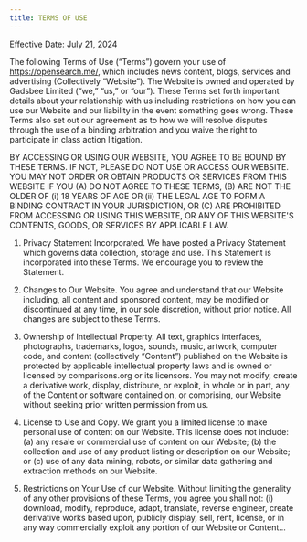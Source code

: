 ```yaml
---
title: TERMS OF USE
---
```


Effective Date: July 21, 2024

The following Terms of Use (“Terms”) govern your use of https://opensearch.me/, which includes news content, blogs, services and advertising (Collectively “Website”). The Website is owned and operated by Gadsbee Limited (“we,” “us,” or “our”). These Terms set forth important details about your relationship with us including restrictions on how you can use our Website and our liability in the event something goes wrong. These Terms also set out our agreement as to how we will resolve disputes through the use of a binding arbitration and you waive the right to participate in class action litigation.

BY ACCESSING OR USING OUR WEBSITE, YOU AGREE TO BE BOUND BY THESE TERMS. IF NOT, PLEASE DO NOT USE OR ACCESS OUR WEBSITE. YOU MAY NOT ORDER OR OBTAIN PRODUCTS OR SERVICES FROM THIS WEBSITE IF YOU (A) DO NOT AGREE TO THESE TERMS, (B) ARE NOT THE OLDER OF (i) 18 YEARS OF AGE OR (ii) THE LEGAL AGE TO FORM A BINDING CONTRACT IN YOUR JURISDICTION, OR (C) ARE PROHIBITED FROM ACCESSING OR USING THIS WEBSITE, OR ANY OF THIS WEBSITE'S CONTENTS, GOODS, OR SERVICES BY APPLICABLE LAW.

1. Privacy Statement Incorporated. We have posted a Privacy Statement which governs data collection, storage and use. This Statement is incorporated into these Terms. We encourage you to review the Statement.

2. Changes to Our Website. You agree and understand that our Website including, all content and sponsored content, may be modified or discontinued at any time, in our sole discretion, without prior notice. All changes are subject to these Terms.

3. Ownership of Intellectual Property. All text, graphics interfaces, photographs, trademarks, logos, sounds, music, artwork, computer code, and content (collectively “Content”) published on the Website is protected by applicable intellectual property laws and is owned or licensed by comparisons.org or its licensors. You may not modify, create a derivative work, display, distribute, or exploit, in whole or in part, any of the Content or software contained on, or comprising, our Website without seeking prior written permission from us.

3. License to Use and Copy. We grant you a limited license to make personal use of content on our Website. This license does not include: (a) any resale or commercial use of content on our Website; (b) the collection and use of any product listing or description on our Website; or (c) use of any data mining, robots, or similar data gathering and extraction methods on our Website.

4. Restrictions on Your Use of our Website. Without limiting the generality of any other provisions of these Terms, you agree you shall not: (i) download, modify, reproduce, adapt, translate, reverse engineer, create derivative works based upon, publicly display, sell, rent, license, or in any way commercially exploit any portion of our Website or Content...